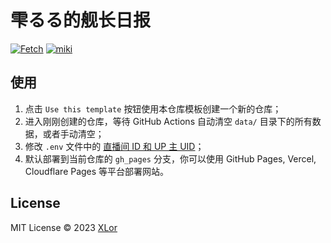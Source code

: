 # 雫るる的舰长日报

[![Fetch](https://github.com/yjl9903/Miki-Captain/actions/workflows/fetch.yml/badge.svg)](https://github.com/yjl9903/Miki-Captain/actions/workflows/fetch.yml) [![miki](https://img.shields.io/endpoint?url=https://pages.onekuma.cn/project/miki&label=Miki)](https://miki.xlor.cn)

## 使用

1. 点击 `Use this template` 按钮使用本仓库模板创建一个新的仓库；
2. 进入刚刚创建的仓库，等待 GitHub Actions 自动清空 `data/` 目录下的所有数据，或者手动清空；
3. 修改 `.env` 文件中的 [直播间 ID 和 UP 主 UID](https://github.com/yjl9903/Miki-Captain/blob/main/.env)；
4. 默认部署到当前仓库的 `gh_pages` 分支，你可以使用 GitHub Pages, Vercel, Cloudflare Pages 等平台部署网站。

## License

MIT License © 2023 [XLor](https://github.com/yjl9903)
